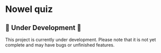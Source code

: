 # Nowel quiz

## 🚧 Under Development 🚧

This project is currently under development. Please note that it is not yet complete and may have bugs or unfinished features.
